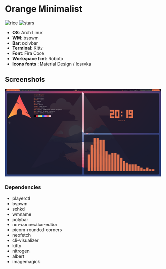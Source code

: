# Orange Minimalist
![rice](https://img.shields.io/badge/TYPE-RICE-%23E4734E?style=for-the-badge&labelColor=1a1b26)
![stars](https://img.shields.io/github/stars/NoCymer/orange-minimalist?labelColor=1a1b26&color=E4734E&style=for-the-badge)
* **OS**: Arch Linux
* **WM**: bspwm
* **Bar**: polybar
* **Terminal**: Kitty
* **Font**: Fira Code
* **Workspace font**: Roboto
* **Icons fonts** : Material Design / Iosevka

## Screenshots

![Screenshot](/screenshots/desktop-1.png)

### Dependencies
* playerctl
* bspwm
* sxhkd
* wmname
* polybar
* nm-connection-editor
* picom-rounded-corners
* neofetch
* cli-visualizer
* kitty
* nitrogen
* albert
* imagemagick
